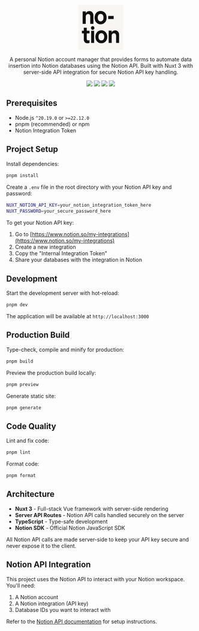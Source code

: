 <p align="center">
  <img width="120" src="https://github.com/eoussama/no-tion/blob/main/public/logo.png?raw=true">
</p>

<p align="center">
A personal Notion account manager that provides forms to automate data insertion into Notion databases using the Notion API.
Built with Nuxt 3 with server-side API integration for secure Notion API key handling.
</p>

<p align="center">
    <a href="https://github.com/eoussama/no-tion/blob/main/LICENSE" target="_blank"><img src="https://img.shields.io/github/license/eoussama/no-tion" /></a>
    <a href="https://github.com/eoussama/no-tion/actions/workflows/publish.yml" target="_blank"><img src="https://github.com/eoussama/core/actions/workflows/publish.yml/badge.svg" /></a>
    <img src="https://img.shields.io/github/v/release/eoussama/no-tion" />
    <img src="https://img.shields.io/github/languages/code-size/eoussama/core" />
</p>

## Prerequisites

- Node.js `^20.19.0` or `>=22.12.0`
- pnpm (recommended) or npm
- Notion Integration Token

## Project Setup

Install dependencies:

```sh
pnpm install
```

Create a `.env` file in the root directory with your Notion API key and password:

```sh
NUXT_NOTION_API_KEY=your_notion_integration_token_here
NUXT_PASSWORD=your_secure_password_here
```

To get your Notion API key:

1. Go to [https://www.notion.so/my-integrations](https://www.notion.so/my-integrations)
2. Create a new integration
3. Copy the "Internal Integration Token"
4. Share your databases with the integration in Notion

## Development

Start the development server with hot-reload:

```sh
pnpm dev
```

The application will be available at `http://localhost:3000`

## Production Build

Type-check, compile and minify for production:

```sh
pnpm build
```

Preview the production build locally:

```sh
pnpm preview
```

Generate static site:

```sh
pnpm generate
```

## Code Quality

Lint and fix code:

```sh
pnpm lint
```

Format code:

```sh
pnpm format
```

## Architecture

- **Nuxt 3** - Full-stack Vue framework with server-side rendering
- **Server API Routes** - Notion API calls handled securely on the server
- **TypeScript** - Type-safe development
- **Notion SDK** - Official Notion JavaScript SDK

All Notion API calls are made server-side to keep your API key secure and never expose it to the client.

## Notion API Integration

This project uses the Notion API to interact with your Notion workspace. You'll need:

1. A Notion account
2. A Notion integration (API key)
3. Database IDs you want to interact with

Refer to the [Notion API documentation](https://developers.notion.com/) for setup instructions.
